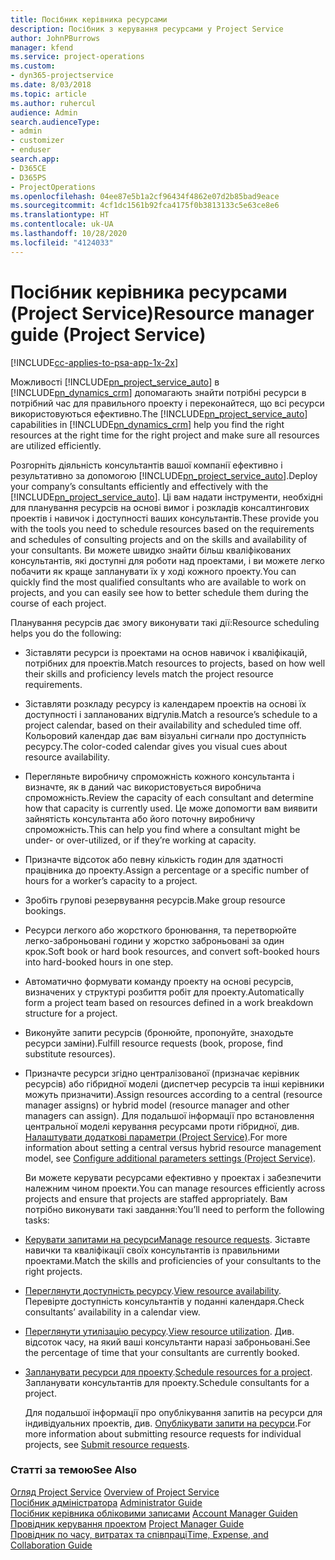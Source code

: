 ```yaml
---
title: Посібник керівника ресурсами
description: Посібник з керування ресурсами у Project Service
author: JohnPBurrows
manager: kfend
ms.service: project-operations
ms.custom:
- dyn365-projectservice
ms.date: 8/03/2018
ms.topic: article
ms.author: ruhercul
audience: Admin
search.audienceType:
- admin
- customizer
- enduser
search.app:
- D365CE
- D365PS
- ProjectOperations
ms.openlocfilehash: 04ee87e5b1a2cf96434f4862e07d2b85bad9eace
ms.sourcegitcommit: 4cf1dc1561b92fca4175f0b3813133c5e63ce8e6
ms.translationtype: HT
ms.contentlocale: uk-UA
ms.lasthandoff: 10/28/2020
ms.locfileid: "4124033"
---
```

# <a name="resource-manager-guide-project-service"></a><span data-ttu-id="ed997-103">Посібник керівника ресурсами (Project Service)</span><span class="sxs-lookup"><span data-stu-id="ed997-103">Resource manager guide (Project Service)</span></span>

[!INCLUDE[cc-applies-to-psa-app-1x-2x](../includes/cc-applies-to-psa-app-1x-2x.md)]

<span data-ttu-id="ed997-104">Можливості [!INCLUDE[pn_project_service_auto](../includes/pn-project-service-auto.md)] в [!INCLUDE[pn_dynamics_crm](../includes/pn-dynamics-crm.md)] допомагають знайти потрібні ресурси в потрібний час для правильного проекту і переконайтеся, що всі ресурси використовуються ефективно.</span><span class="sxs-lookup"><span data-stu-id="ed997-104">The [!INCLUDE[pn_project_service_auto](../includes/pn-project-service-auto.md)] capabilities in [!INCLUDE[pn_dynamics_crm](../includes/pn-dynamics-crm.md)] help you find the right resources at the right time for the right project and make sure all resources are utilized efficiently.</span></span>  
  
 <span data-ttu-id="ed997-105">Розгорніть діяльність консультантів вашої компанії ефективно і результативно за допомогою [!INCLUDE[pn_project_service_auto](../includes/pn-project-service-auto.md)].</span><span class="sxs-lookup"><span data-stu-id="ed997-105">Deploy your company’s consultants efficiently and effectively with the [!INCLUDE[pn_project_service_auto](../includes/pn-project-service-auto.md)].</span></span> <span data-ttu-id="ed997-106">Ці вам надати інструменти, необхідні для планування ресурсів на основі вимог і розкладів консалтингових проектів і навичок і доступності ваших консультантів.</span><span class="sxs-lookup"><span data-stu-id="ed997-106">These provide you with the tools you need to schedule resources based on the requirements and schedules of consulting projects and on the skills and availability of your consultants.</span></span> <span data-ttu-id="ed997-107">Ви можете швидко знайти більш кваліфікованих консультантів, які доступні для роботи над проектами, і ви можете легко побачити як краще запланувати їх у ході кожного проекту.</span><span class="sxs-lookup"><span data-stu-id="ed997-107">You can quickly find the most qualified consultants who are available to work on projects, and you can easily see how to better schedule them during the course of each project.</span></span>  
  
 <span data-ttu-id="ed997-108">Планування ресурсів дає змогу виконувати такі дії:</span><span class="sxs-lookup"><span data-stu-id="ed997-108">Resource scheduling helps you do the following:</span></span>  
  
- <span data-ttu-id="ed997-109">Зіставляти ресурси із проектами на основ навичок і кваліфікацій, потрібних для проектів.</span><span class="sxs-lookup"><span data-stu-id="ed997-109">Match resources to projects, based on how well their skills and proficiency levels match the project resource requirements.</span></span>  
  
- <span data-ttu-id="ed997-110">Зіставляти розкладу ресурсу із календарем проектів на основі їх доступності і запланованих відгулів.</span><span class="sxs-lookup"><span data-stu-id="ed997-110">Match a resource’s schedule to a project calendar, based on their availability and scheduled time off.</span></span> <span data-ttu-id="ed997-111">Кольоровий календар дає вам візуальні сигнали про доступність ресурсу.</span><span class="sxs-lookup"><span data-stu-id="ed997-111">The color-coded calendar gives you visual cues about resource availability.</span></span>  
  
- <span data-ttu-id="ed997-112">Перегляньте виробничу спроможність кожного консультанта і визначте, як в даний час використовується виробнича спроможність.</span><span class="sxs-lookup"><span data-stu-id="ed997-112">Review the capacity of each consultant and determine how that capacity is currently used.</span></span> <span data-ttu-id="ed997-113">Це може допомогти вам виявити зайнятість консультанта або його поточну виробничу спроможність.</span><span class="sxs-lookup"><span data-stu-id="ed997-113">This can help you find where a consultant might be under- or over-utilized, or if they’re working at capacity.</span></span>  
  
- <span data-ttu-id="ed997-114">Призначте відсоток або певну кількість годин для здатності працівника до проекту.</span><span class="sxs-lookup"><span data-stu-id="ed997-114">Assign a percentage or a specific number of hours for a worker’s capacity to a project.</span></span>  
  
- <span data-ttu-id="ed997-115">Зробіть групові резервування ресурсів.</span><span class="sxs-lookup"><span data-stu-id="ed997-115">Make group resource bookings.</span></span>  
  
- <span data-ttu-id="ed997-116">Ресурси легкого або жорсткого бронювання, та перетворюйте легко-заброньовані години у жорстко заброньовані за один крок.</span><span class="sxs-lookup"><span data-stu-id="ed997-116">Soft book or hard book resources, and convert soft-booked hours into hard-booked hours in one step.</span></span>  
  
- <span data-ttu-id="ed997-117">Автоматично формувати команду проекту на основі ресурсів, визначених у структурі розбиття робіт для проекту.</span><span class="sxs-lookup"><span data-stu-id="ed997-117">Automatically form a project team based on resources defined in a work breakdown structure for a project.</span></span>  
  
- <span data-ttu-id="ed997-118">Виконуйте запити ресурсів (бронюйте, пропонуйте, знаходьте ресурси заміни).</span><span class="sxs-lookup"><span data-stu-id="ed997-118">Fulfill resource requests (book, propose, find substitute resources).</span></span>  
  
- <span data-ttu-id="ed997-119">Призначте ресурси згідно централізованої (призначає керівник ресурсів) або гібридної моделі (диспетчер ресурсів та інші керівники можуть призначити).</span><span class="sxs-lookup"><span data-stu-id="ed997-119">Assign resources according to a central (resource manager assigns) or hybrid model (resource manager and other managers can assign).</span></span> <span data-ttu-id="ed997-120">Для подальшої інформації про встановлення центральної моделі керування ресурсами проти гібридної, див. [Налаштувати додаткові параметри (Project Service)](../psa/configure-additional-parameters-settings.md).</span><span class="sxs-lookup"><span data-stu-id="ed997-120">For more information about setting a central versus hybrid resource management model, see [Configure additional parameters settings (Project Service)](../psa/configure-additional-parameters-settings.md).</span></span>  
  
  <span data-ttu-id="ed997-121">Ви можете керувати ресурсами ефективно у проектах і забезпечити належним чином проекти.</span><span class="sxs-lookup"><span data-stu-id="ed997-121">You can manage resources efficiently across projects and ensure that projects are staffed appropriately.</span></span> <span data-ttu-id="ed997-122">Вам потрібно виконувати такі завдання:</span><span class="sxs-lookup"><span data-stu-id="ed997-122">You’ll need to perform the following tasks:</span></span>  
  
- <span data-ttu-id="ed997-123">[Керувати запитами на ресурси](../psa/manage-resource-requests.md)</span><span class="sxs-lookup"><span data-stu-id="ed997-123">[Manage resource requests](../psa/manage-resource-requests.md).</span></span> <span data-ttu-id="ed997-124">Зіставте навички та кваліфікації своїх консультантів із правильними проектами.</span><span class="sxs-lookup"><span data-stu-id="ed997-124">Match the skills and proficiencies of your consultants to the right projects.</span></span>  
  
- <span data-ttu-id="ed997-125">[Переглянути доступність ресурсу](../psa/view-resource-availability.md).</span><span class="sxs-lookup"><span data-stu-id="ed997-125">[View resource availability](../psa/view-resource-availability.md).</span></span> <span data-ttu-id="ed997-126">Перевірте доступність консультантів у поданні календаря.</span><span class="sxs-lookup"><span data-stu-id="ed997-126">Check consultants’ availability in a calendar view.</span></span>  
  
- <span data-ttu-id="ed997-127">[Переглянути утилізацію ресурсу](../psa/view-resource-utilization.md).</span><span class="sxs-lookup"><span data-stu-id="ed997-127">[View resource utilization](../psa/view-resource-utilization.md).</span></span> <span data-ttu-id="ed997-128">Див. відсоток часу, на який ваші консультанти наразі заброньовані.</span><span class="sxs-lookup"><span data-stu-id="ed997-128">See the percentage of time that your consultants are currently booked.</span></span>  
  
- <span data-ttu-id="ed997-129">[Запланувати ресурси для проекту](../psa/schedule-resources-project.md).</span><span class="sxs-lookup"><span data-stu-id="ed997-129">[Schedule resources for a project](../psa/schedule-resources-project.md).</span></span> <span data-ttu-id="ed997-130">Запланувати консультантів для проекту.</span><span class="sxs-lookup"><span data-stu-id="ed997-130">Schedule consultants for a project.</span></span>  
  
  <span data-ttu-id="ed997-131">Для подальшої інформації про опублікування запитів на ресурси для індивідуальних проектів, див. [Опублікувати запити на ресурси](../psa/submit-resource-requests.md).</span><span class="sxs-lookup"><span data-stu-id="ed997-131">For more information about submitting resource requests for individual projects, see [Submit resource requests](../psa/submit-resource-requests.md).</span></span>  
  
### <a name="see-also"></a><span data-ttu-id="ed997-132">Статті за темою</span><span class="sxs-lookup"><span data-stu-id="ed997-132">See Also</span></span>  
 <span data-ttu-id="ed997-133">[Огляд Project Service](../psa/overview.md) </span><span class="sxs-lookup"><span data-stu-id="ed997-133">[Overview of Project Service](../psa/overview.md) </span></span>  
 <span data-ttu-id="ed997-134">[Посібник адміністратора](../psa/admin-guide.md) </span><span class="sxs-lookup"><span data-stu-id="ed997-134">[Administrator Guide](../psa/admin-guide.md) </span></span>  
 <span data-ttu-id="ed997-135">[Посібник керівника обліковими записами](../psa/account-manager-guide.md) </span><span class="sxs-lookup"><span data-stu-id="ed997-135">[Account Manager Guiden](../psa/account-manager-guide.md) </span></span>  
 <span data-ttu-id="ed997-136">[Провідник керування проектом](../psa/project-manager-guide.md) </span><span class="sxs-lookup"><span data-stu-id="ed997-136">[Project Manager Guide](../psa/project-manager-guide.md) </span></span>  
 [<span data-ttu-id="ed997-137">Провідник по часу, витратах та співпраці</span><span class="sxs-lookup"><span data-stu-id="ed997-137">Time, Expense, and Collaboration Guide</span></span>](../psa/time-expense-collaboration-guide.md)
